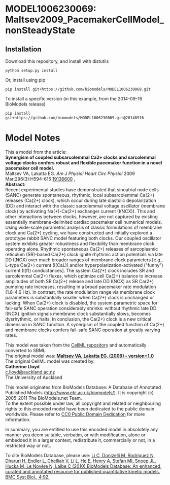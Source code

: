 # MODEL1006230069: Maltsev2009_PacemakerCellModel_nonSteadyState

## Installation

Download this repository, and install with distutils

`python setup.py install`

Or, install using pip

`pip install git+https://github.com/biomodels/MODEL1006230069.git`

To install a specific version (in this example, from the 2014-09-16 BioModels release)

`pip install git+https://github.com/biomodels/MODEL1006230069.git@20140916`


# Model Notes


This a model from the article:  
**Synergism of coupled subsarcolemmal Ca2+ clocks and sarcolemmal voltage clocks confers robust and flexible pacemaker function in a novel pacemaker cell model.**   
Maltsev VA, Lakatta EG. _Am J Physiol Heart Circ Physiol_ 2009
Mar;296(3):H594-615 [19136600](http://www.ncbi.nlm.nih.gov/pubmed/19136600) ,  
**Abstract:**   
Recent experimental studies have demonstrated that sinoatrial node cells
(SANC) generate spontaneous, rhythmic, local subsarcolemmal Ca(2+) releases
(Ca(2+) clock), which occur during late diastolic depolarization (DD) and
interact with the classic sarcolemmal voltage oscillator (membrane clock) by
activating Na(+)-Ca(2+) exchanger current (I(NCX)). This and other
interactions between clocks, however, are not captured by existing essentially
membrane-delimited cardiac pacemaker cell numerical models. Using wide-scale
parametric analysis of classic formulations of membrane clock and Ca(2+)
cycling, we have constructed and initially explored a prototype rabbit SANC
model featuring both clocks. Our coupled oscillator system exhibits greater
robustness and flexibility than membrane clock operating alone. Rhythmic
spontaneous Ca(2+) releases of sarcoplasmic reticulum (SR)-based Ca(2+) clock
ignite rhythmic action potentials via late DD I(NCX) over much broader ranges
of membrane clock parameters [e.g., L-type Ca(2+) current (I(CaL)) and/or
hyperpolarization-activated ("funny") current (I(f)) conductances]. The system
Ca(2+) clock includes SR and sarcolemmal Ca(2+) fluxes, which optimize cell
Ca(2+) balance to increase amplitudes of both SR Ca(2+) release and late DD
I(NCX) as SR Ca(2+) pumping rate increases, resulting in a broad pacemaker
rate modulation (1.8-4.6 Hz). In contrast, the rate modulation range via
membrane clock parameters is substantially smaller when Ca(2+) clock is
unchanged or lacking. When Ca(2+) clock is disabled, the system parametric
space for fail-safe SANC operation considerably shrinks: without rhythmic late
DD I(NCX) ignition signals membrane clock substantially slows, becomes
dysrhythmic, or halts. In conclusion, the Ca(2+) clock is a new critical
dimension in SANC function. A synergism of the coupled function of Ca(2+) and
membrane clocks confers fail-safe SANC operation at greatly varying rates.

This model was taken from the [CellML
repository](http://www.cellml.org/models) and automatically converted to SBML.  
The original model was: [ **Maltsev VA, Lakatta EG. (2009) - version=1.0**
](http://models.cellml.org/exposure/af75953c3f3a4c87b80124b39f48dbc6)  
The original CellML model was created by:  
**Catherine Lloyd**   
c.lloyd@auckland.ac.nz  
The University of Auckland  

This model originates from BioModels Database: A Database of Annotated
Published Models (http://www.ebi.ac.uk/biomodels/). It is copyright (c)
2005-2011 The BioModels.net Team.  
To the extent possible under law, all copyright and related or neighbouring
rights to this encoded model have been dedicated to the public domain
worldwide. Please refer to [CC0 Public Domain
Dedication](http://creativecommons.org/publicdomain/zero/1.0/) for more
information.

In summary, you are entitled to use this encoded model in absolutely any
manner you deem suitable, verbatim, or with modification, alone or embedded it
in a larger context, redistribute it, commercially or not, in a restricted way
or not..  
  
To cite BioModels Database, please use: [Li C, Donizelli M, Rodriguez N,
Dharuri H, Endler L, Chelliah V, Li L, He E, Henry A, Stefan MI, Snoep JL,
Hucka M, Le Novère N, Laibe C (2010) BioModels Database: An enhanced, curated
and annotated resource for published quantitative kinetic models. BMC Syst
Biol., 4:92.](http://www.ncbi.nlm.nih.gov/pubmed/20587024)


